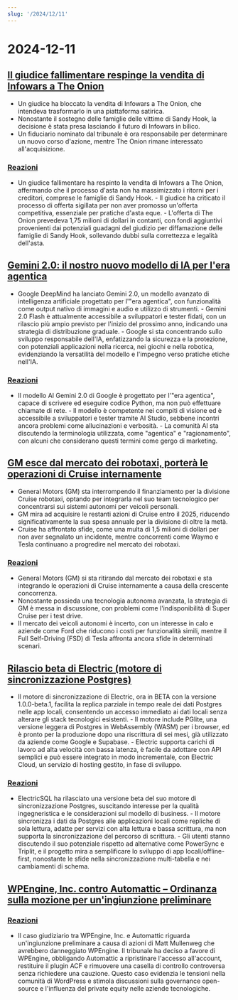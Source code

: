 ```yaml
---
slug: '/2024/12/11'
---
```


# 2024-12-11

## [Il giudice fallimentare respinge la vendita di Infowars a The Onion](https://www.nytimes.com/2024/12/10/business/media/the-onion-infowars-alex-jones.html)

- Un giudice ha bloccato la vendita di Infowars a The Onion, che intendeva trasformarlo in una piattaforma satirica.
- Nonostante il sostegno delle famiglie delle vittime di Sandy Hook, la decisione è stata presa lasciando il futuro di Infowars in bilico.
- Un fiduciario nominato dal tribunale è ora responsabile per determinare un nuovo corso d'azione, mentre The Onion rimane interessato all'acquisizione.

### [Reazioni](https://news.ycombinator.com/item?id=42384921)

- Un giudice fallimentare ha respinto la vendita di Infowars a The Onion, affermando che il processo d'asta non ha massimizzato i ritorni per i creditori, comprese le famiglie di Sandy Hook. - Il giudice ha criticato il processo di offerta sigillata per non aver promosso un'offerta competitiva, essenziale per pratiche d'asta eque. - L'offerta di The Onion prevedeva 1,75 milioni di dollari in contanti, con fondi aggiuntivi provenienti dai potenziali guadagni del giudizio per diffamazione delle famiglie di Sandy Hook, sollevando dubbi sulla correttezza e legalità dell'asta.

## [Gemini 2.0: il nostro nuovo modello di IA per l'era agentica](https://blog.google/technology/google-deepmind/google-gemini-ai-update-december-2024/)

- Google DeepMind ha lanciato Gemini 2.0, un modello avanzato di intelligenza artificiale progettato per l'"era agentica", con funzionalità come output nativo di immagini e audio e utilizzo di strumenti. - Gemini 2.0 Flash è attualmente accessibile a sviluppatori e tester fidati, con un rilascio più ampio previsto per l'inizio del prossimo anno, indicando una strategia di distribuzione graduale. - Google si sta concentrando sullo sviluppo responsabile dell'IA, enfatizzando la sicurezza e la protezione, con potenziali applicazioni nella ricerca, nei giochi e nella robotica, evidenziando la versatilità del modello e l'impegno verso pratiche etiche nell'IA.

### [Reazioni](https://news.ycombinator.com/item?id=42388783)

- Il modello AI Gemini 2.0 di Google è progettato per l'"era agentica", capace di scrivere ed eseguire codice Python, ma non può effettuare chiamate di rete. - Il modello è competente nei compiti di visione ed è accessibile a sviluppatori e tester tramite AI Studio, sebbene incontri ancora problemi come allucinazioni e verbosità. - La comunità AI sta discutendo la terminologia utilizzata, come "agentica" e "ragionamento", con alcuni che considerano questi termini come gergo di marketing.

## [GM esce dal mercato dei robotaxi, porterà le operazioni di Cruise internamente](https://www.cnbc.com/2024/12/10/gm-halts-funding-of-robotaxi-development-by-cruise.html)

- General Motors (GM) sta interrompendo il finanziamento per la divisione Cruise robotaxi, optando per integrarla nel suo team tecnologico per concentrarsi sui sistemi autonomi per veicoli personali.
- GM mira ad acquisire le restanti azioni di Cruise entro il 2025, riducendo significativamente la sua spesa annuale per la divisione di oltre la metà.
- Cruise ha affrontato sfide, come una multa di 1,5 milioni di dollari per non aver segnalato un incidente, mentre concorrenti come Waymo e Tesla continuano a progredire nel mercato dei robotaxi.

### [Reazioni](https://news.ycombinator.com/item?id=42381637)

- General Motors (GM) si sta ritirando dal mercato dei robotaxi e sta integrando le operazioni di Cruise internamente a causa della crescente concorrenza.
- Nonostante possieda una tecnologia autonoma avanzata, la strategia di GM è messa in discussione, con problemi come l'indisponibilità di Super Cruise per i test drive.
- Il mercato dei veicoli autonomi è incerto, con un interesse in calo e aziende come Ford che riducono i costi per funzionalità simili, mentre il Full Self-Driving (FSD) di Tesla affronta ancora sfide in determinati scenari.

## [Rilascio beta di Electric (motore di sincronizzazione Postgres)](https://electric-sql.com/blog/2024/12/10/electric-beta-release)

- Il motore di sincronizzazione di Electric, ora in BETA con la versione 1.0.0-beta.1, facilita la replica parziale in tempo reale dei dati Postgres nelle app locali, consentendo un accesso immediato ai dati locali senza alterare gli stack tecnologici esistenti. - Il motore include PGlite, una versione leggera di Postgres in WebAssembly (WASM) per i browser, ed è pronto per la produzione dopo una riscrittura di sei mesi, già utilizzato da aziende come Google e Supabase. - Electric supporta carichi di lavoro ad alta velocità con bassa latenza, è facile da adottare con API semplici e può essere integrato in modo incrementale, con Electric Cloud, un servizio di hosting gestito, in fase di sviluppo.

### [Reazioni](https://news.ycombinator.com/item?id=42383136)

- ElectricSQL ha rilasciato una versione beta del suo motore di sincronizzazione Postgres, suscitando interesse per la qualità ingegneristica e le considerazioni sul modello di business. - Il motore sincronizza i dati da Postgres alle applicazioni locali come repliche di sola lettura, adatte per servizi con alta lettura e bassa scrittura, ma non supporta la sincronizzazione del percorso di scrittura. - Gli utenti stanno discutendo il suo potenziale rispetto ad alternative come PowerSync e Triplit, e il progetto mira a semplificare lo sviluppo di app locali/offline-first, nonostante le sfide nella sincronizzazione multi-tabella e nei cambiamenti di schema.

## [WPEngine, Inc. contro Automattic – Ordinanza sulla mozione per un'ingiunzione preliminare](https://www.courtlistener.com/docket/69221176/64/wpengine-inc-v-automattic-inc/)

### [Reazioni](https://news.ycombinator.com/item?id=42382829)

- Il caso giudiziario tra WPEngine, Inc. e Automattic riguarda un'ingiunzione preliminare a causa di azioni di Matt Mullenweg che avrebbero danneggiato WPEngine. Il tribunale ha deciso a favore di WPEngine, obbligando Automattic a ripristinare l'accesso all'account, restituire il plugin ACF e rimuovere una casella di controllo controversa senza richiedere una cauzione. Questo caso evidenzia le tensioni nella comunità di WordPress e stimola discussioni sulla governance open-source e l'influenza del private equity nelle aziende tecnologiche.

<head>
  <meta property="og:title" content="Il giudice fallimentare respinge la vendita di Infowars a The Onion" />
  <meta property="og:type" content="website" />
  <meta property="og:image" content="https://og.cho.sh/api/og/?title=Il%20giudice%20fallimentare%20respinge%20la%20vendita%20di%20Infowars%20a%20The%20Onion&subheading=mercoled%C3%AC%2011%20dicembre%202024%3A%20Riassunto%20di%20Hacker%20News" />
</head>

